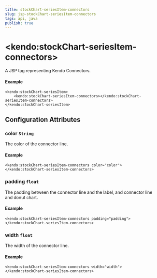 ```yaml
---
title: stockChart-seriesItem-connectors
slug: jsp-stockChart-seriesItem-connectors
tags: api, java
publish: true
---
```


# \<kendo:stockChart-seriesItem-connectors\>
A JSP tag representing Kendo Connectors.

#### Example
    <kendo:stockChart-seriesItem>
        <kendo:stockChart-seriesItem-connectors></kendo:stockChart-seriesItem-connectors>
    </kendo:stockChart-seriesItem>


## Configuration Attributes


### color `String`

The color of the connector line.

#### Example
    <kendo:stockChart-seriesItem-connectors color="color">
    </kendo:stockChart-seriesItem-connectors>



### padding `float`

The padding between the connector line and the label, and connector line and donut chart.

#### Example
    <kendo:stockChart-seriesItem-connectors padding="padding">
    </kendo:stockChart-seriesItem-connectors>



### width `float`

The width of the connector line.

#### Example
    <kendo:stockChart-seriesItem-connectors width="width">
    </kendo:stockChart-seriesItem-connectors>


